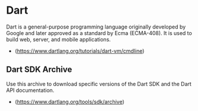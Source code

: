 # Dart
Dart is a general-purpose programming language originally developed by Google and later approved as a standard by Ecma (ECMA-408). It is used to build web, server, and mobile applications.
- (https://www.dartlang.org/tutorials/dart-vm/cmdline)

## Dart SDK Archive
Use this archive to download specific versions of the Dart SDK and the Dart API documentation.
- (https://www.dartlang.org/tools/sdk/archive)

